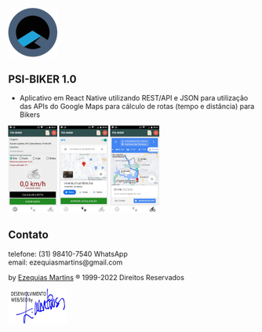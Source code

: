 <img src="Imagens/psi-software.png" width="100"><br>
## PSI-BIKER 1.0
- Aplicativo em React Native utilizando REST/API e JSON para utilização das APIs do Google Maps para cálculo de rotas (tempo e distância) para Bikers

<img src="Imagens/psi-biker-1.jpg" width="100" > 
<img src="Imagens/psi-biker-2.jpg" width="100" > 
<img src="Imagens/psi-biker-3.jpg" width="100" > 

## Contato
<p>telefone: (31) 98410-7540 WhatsApp<br>
email: ezequiasmartins@gmail.com</p>
<p>by <a href="https://ezequiasmartins.blogspot.com/" target="_blank">Ezequias Martins</a> ® 1999-2022 Direitos Reservados</p>
<p><a href="https://ezequiasmartins.blogspot.com/" target="_blank"><img src="Imagens/assinatura.jpg"></a></p>
